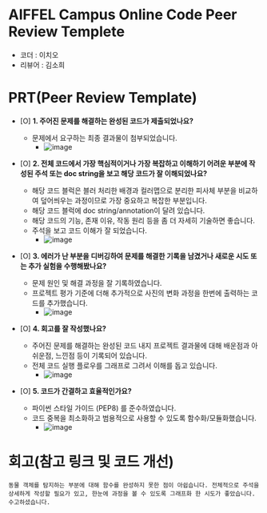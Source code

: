 # AIFFEL Campus Online Code Peer Review Templete
- 코더 : 이치오
- 리뷰어 : 김소희


# PRT(Peer Review Template)
- [O]  **1. 주어진 문제를 해결하는 완성된 코드가 제출되었나요?**
    - 문제에서 요구하는 최종 결과물이 첨부되었습니다.
        - ![image](https://github.com/user-attachments/assets/2a73b859-6b11-43b6-be51-4a46cc32aa76)

    
- [O]  **2. 전체 코드에서 가장 핵심적이거나 가장 복잡하고 이해하기 어려운 부분에 작성된 
주석 또는 doc string을 보고 해당 코드가 잘 이해되었나요?**
    - 해당 코드 블럭은 블러 처리한 배경과 컬러맵으로 분리한 피사체 부분을 비교하여 덮어씌우는 과정이므로 가장 중요하고 복잡한 부분입니다.
    - 해당 코드 블럭에 doc string/annotation이 달려 있습니다.
    - 해당 코드의 기능, 존재 이유, 작동 원리 등을 좀 더 자세히 기술하면 좋습니다.
    - 주석을 보고 코드 이해가 잘 되었습니다.
        - ![image](https://github.com/user-attachments/assets/cfefbd50-e211-4439-a933-59c94200c52a)

        
- [O]  **3. 에러가 난 부분을 디버깅하여 문제를 해결한 기록을 남겼거나
새로운 시도 또는 추가 실험을 수행해봤나요?**
    - 문제 원인 및 해결 과정을 잘 기록하였습니다.
    - 프로젝트 평가 기준에 더해 추가적으로 사진의 변화 과정을 한번에 출력하는 코드를 추가했습니다.
        - ![image](https://github.com/user-attachments/assets/73b544f4-6fdd-471c-aff5-b52f9e5cd802)

        
- [O]  **4. 회고를 잘 작성했나요?**
    - 주어진 문제를 해결하는 완성된 코드 내지 프로젝트 결과물에 대해
    배운점과 아쉬운점, 느낀점 등이 기록되어 있습니다.
    - 전체 코드 실행 플로우를 그래프로 그려서 이해를 돕고 있습니다.
        - ![image](https://github.com/user-attachments/assets/a0686b25-7e8d-42de-9bad-1b4887fb8027)

        
- [O]  **5. 코드가 간결하고 효율적인가요?**
    - 파이썬 스타일 가이드 (PEP8) 를 준수하였습니다.
    - 코드 중복을 최소화하고 범용적으로 사용할 수 있도록 함수화/모듈화했습니다.
        - ![image](https://github.com/user-attachments/assets/da0c4229-beca-424d-b8de-09e8309b89b1)



# 회고(참고 링크 및 코드 개선)
```
동물 객체를 탐지하는 부분에 대해 함수를 완성하지 못한 점이 아쉽습니다. 전체적으로 주석을 상세하게 작성할 필요가 있고, 한눈에 과정을 볼 수 있도록 그래프화 한 시도가 좋았습니다. 수고하셨습니다.
```
